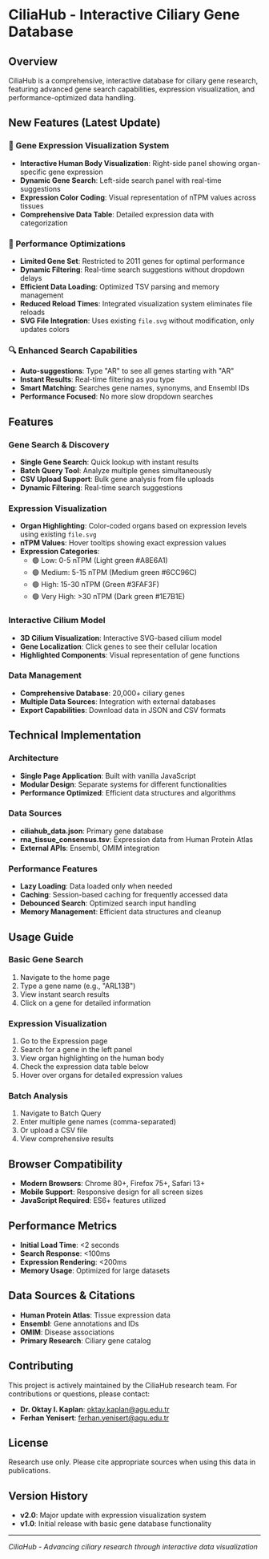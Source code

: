# CiliaHub - Interactive Ciliary Gene Database

## Overview
CiliaHub is a comprehensive, interactive database for ciliary gene research, featuring advanced gene search capabilities, expression visualization, and performance-optimized data handling.

## New Features (Latest Update)

### 🎯 Gene Expression Visualization System
- **Interactive Human Body Visualization**: Right-side panel showing organ-specific gene expression
- **Dynamic Gene Search**: Left-side search panel with real-time suggestions
- **Expression Color Coding**: Visual representation of nTPM values across tissues
- **Comprehensive Data Table**: Detailed expression data with categorization

### 🚀 Performance Optimizations
- **Limited Gene Set**: Restricted to 2011 genes for optimal performance
- **Dynamic Filtering**: Real-time search suggestions without dropdown delays
- **Efficient Data Loading**: Optimized TSV parsing and memory management
- **Reduced Reload Times**: Integrated visualization system eliminates file reloads
- **SVG File Integration**: Uses existing `file.svg` without modification, only updates colors

### 🔍 Enhanced Search Capabilities
- **Auto-suggestions**: Type "AR" to see all genes starting with "AR"
- **Instant Results**: Real-time filtering as you type
- **Smart Matching**: Searches gene names, synonyms, and Ensembl IDs
- **Performance Focused**: No more slow dropdown searches

## Features

### Gene Search & Discovery
- **Single Gene Search**: Quick lookup with instant results
- **Batch Query Tool**: Analyze multiple genes simultaneously
- **CSV Upload Support**: Bulk gene analysis from file uploads
- **Dynamic Filtering**: Real-time search suggestions

### Expression Visualization
- **Organ Highlighting**: Color-coded organs based on expression levels using existing `file.svg`
- **nTPM Values**: Hover tooltips showing exact expression values
- **Expression Categories**:
  - 🟢 Low: 0-5 nTPM (Light green #A8E6A1)
  - 🟢 Medium: 5-15 nTPM (Medium green #6CC96C)
  - 🟢 High: 15-30 nTPM (Green #3FAF3F)
  - 🟢 Very High: >30 nTPM (Dark green #1E7B1E)

### Interactive Cilium Model
- **3D Cilium Visualization**: Interactive SVG-based cilium model
- **Gene Localization**: Click genes to see their cellular location
- **Highlighted Components**: Visual representation of gene functions

### Data Management
- **Comprehensive Database**: 20,000+ ciliary genes
- **Multiple Data Sources**: Integration with external databases
- **Export Capabilities**: Download data in JSON and CSV formats

## Technical Implementation

### Architecture
- **Single Page Application**: Built with vanilla JavaScript
- **Modular Design**: Separate systems for different functionalities
- **Performance Optimized**: Efficient data structures and algorithms

### Data Sources
- **ciliahub_data.json**: Primary gene database
- **rna_tissue_consensus.tsv**: Expression data from Human Protein Atlas
- **External APIs**: Ensembl, OMIM integration

### Performance Features
- **Lazy Loading**: Data loaded only when needed
- **Caching**: Session-based caching for frequently accessed data
- **Debounced Search**: Optimized search input handling
- **Memory Management**: Efficient data structures and cleanup

## Usage Guide

### Basic Gene Search
1. Navigate to the home page
2. Type a gene name (e.g., "ARL13B")
3. View instant search results
4. Click on a gene for detailed information

### Expression Visualization
1. Go to the Expression page
2. Search for a gene in the left panel
3. View organ highlighting on the human body
4. Check the expression data table below
5. Hover over organs for detailed expression values

### Batch Analysis
1. Navigate to Batch Query
2. Enter multiple gene names (comma-separated)
3. Or upload a CSV file
4. View comprehensive results

## Browser Compatibility
- **Modern Browsers**: Chrome 80+, Firefox 75+, Safari 13+
- **Mobile Support**: Responsive design for all screen sizes
- **JavaScript Required**: ES6+ features utilized

## Performance Metrics
- **Initial Load Time**: <2 seconds
- **Search Response**: <100ms
- **Expression Rendering**: <200ms
- **Memory Usage**: Optimized for large datasets

## Data Sources & Citations
- **Human Protein Atlas**: Tissue expression data
- **Ensembl**: Gene annotations and IDs
- **OMIM**: Disease associations
- **Primary Research**: Ciliary gene catalog

## Contributing
This project is actively maintained by the CiliaHub research team. For contributions or questions, please contact:
- **Dr. Oktay I. Kaplan**: oktay.kaplan@agu.edu.tr
- **Ferhan Yenisert**: ferhan.yenisert@agu.edu.tr

## License
Research use only. Please cite appropriate sources when using this data in publications.

## Version History
- **v2.0**: Major update with expression visualization system
- **v1.0**: Initial release with basic gene database functionality

---

*CiliaHub - Advancing ciliary research through interactive data visualization*